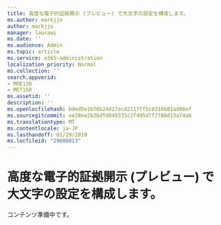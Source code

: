 ```yaml
---
title: 高度な電子的証拠開示 (プレビュー) で大文字の設定を構成します。
ms.author: markjjo
author: markjjo
manager: laurawi
ms.date: ''
ms.audience: Admin
ms.topic: article
ms.service: o365-administration
localization_priority: Normal
ms.collection: ''
search.appverid:
- MOE150
- MET150
ms.assetid: ''
description: ''
ms.openlocfilehash: bded5e1b76b24d17acd2117ff5c8316b81ad08ef
ms.sourcegitcommit: ee28ee2b2bdfd049333c2f495d7f7780d13af4a6
ms.translationtype: MT
ms.contentlocale: ja-JP
ms.lasthandoff: 01/29/2019
ms.locfileid: "29608013"
---
```

# <a name="configuring-case-settings-in-advanced-ediscovery-preview"></a>高度な電子的証拠開示 (プレビュー) で大文字の設定を構成します。

コンテンツ準備中です。